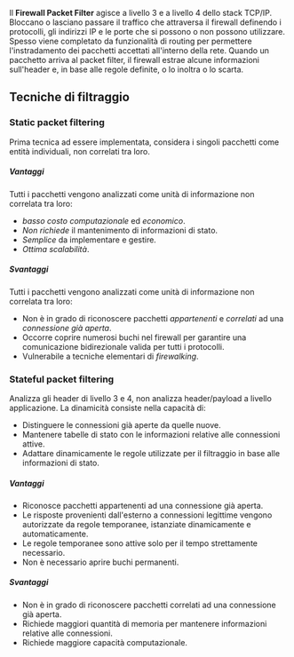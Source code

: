 Il __Firewall Packet Filter__ agisce a livello 3 e a livello 4 dello stack TCP/IP.
Bloccano o lasciano passare il traffico che attraversa il firewall definendo i protocolli, gli indirizzi IP e le porte che si possono o non possono utilizzare.
Spesso viene completato da funzionalità di routing per permettere l'instradamento dei pacchetti accettati all'interno della rete.
Quando un pacchetto arriva al packet filter, il firewall estrae alcune informazioni sull'header e, in base alle regole definite, o lo inoltra o lo scarta.

## Tecniche di filtraggio
### Static packet filtering
Prima tecnica ad essere implementata, considera i singoli pacchetti come entità individuali, non correlati tra loro.
##### Vantaggi
Tutti i pacchetti vengono analizzati come unità di informazione non correlata tra loro:
- _basso costo computazionale_ ed _economico_.
- _Non richiede_ il mantenimento di informazioni di stato.
- _Semplice_ da implementare e gestire.
- _Ottima scalabilità_.
##### Svantaggi
Tutti i pacchetti vengono analizzati come unità di informazione non correlata tra loro:
- Non è in grado di riconoscere pacchetti _appartenenti_ e _correlati_ ad una _connessione già aperta_.
- Occorre coprire numerosi buchi nel firewall per garantire una comunicazione bidirezionale valida per tutti i protocolli.
- Vulnerabile a tecniche elementari di _firewalking_.

### Stateful packet filtering
Analizza gli header di livello 3 e 4, non analizza header/payload a livello applicazione.
La dinamicità consiste nella capacità di:
- Distinguere le connessioni già aperte da quelle nuove.
- Mantenere tabelle di stato con le informazioni relative alle connessioni attive.
- Adattare dinamicamente le regole utilizzate per il filtraggio in base alle informazioni di stato.
##### Vantaggi
- Riconosce pacchetti appartenenti ad una connessione già aperta.
- Le risposte provenienti dall'esterno a connessioni legittime vengono autorizzate da regole temporanee, istanziate dinamicamente e automaticamente.
- Le regole temporanee sono attive solo per il tempo strettamente necessario.
- Non è necessario aprire buchi permanenti.
##### Svantaggi
- Non è in grado di riconoscere pacchetti correlati ad una connessione già aperta.
- Richiede maggiori quantità di memoria per mantenere informazioni relative alle connessioni.
- Richiede maggiore capacità computazionale.